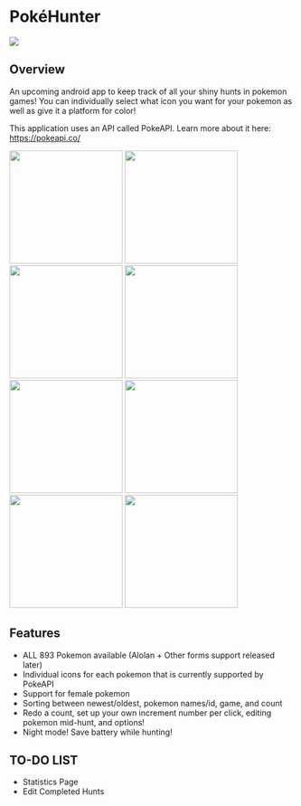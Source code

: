 # PokéHunter

<img src="https://github.com/larryngo97/PokeShinyHunter/blob/master/demo/app_feature_graphic.png"/>

## Overview

An upcoming android app to keep track of all your shiny hunts in pokemon games! You can individually select what icon you want 
for your pokemon as well as give it a platform for color!

This application uses an API called PokeAPI. Learn more about it here: https://pokeapi.co/

<img src="https://github.com/larryngo97/PokeShinyHunter/blob/master/demo/app_demo_1.png" width="200" /> <img src="https://github.com/larryngo97/PokeShinyHunter/blob/master/demo/app_demo_2.png" width="200" />
<img src="https://github.com/larryngo97/PokeShinyHunter/blob/master/demo/app_demo_3.png" width="200" />
<img src="https://github.com/larryngo97/PokeShinyHunter/blob/master/demo/app_demo_4.png" width="200" />
<img src="https://github.com/larryngo97/PokeShinyHunter/blob/master/demo/app_demo_5.png" width="200" />
<img src="https://github.com/larryngo97/PokeShinyHunter/blob/master/demo/app_demo_6.png" width="200" />
<img src="https://github.com/larryngo97/PokeShinyHunter/blob/master/demo/app_demo_7.png" width="200" />
<img src="https://github.com/larryngo97/PokeShinyHunter/blob/master/demo/app_demo_8.png" width="200" />


## Features

* ALL 893 Pokemon available (Alolan + Other forms support released later)
* Individual icons for each pokemon that is currently supported by PokeAPI
* Support for female pokemon
* Sorting between newest/oldest, pokemon names/id, game, and count
* Redo a count, set up your own increment number per click, editing pokemon mid-hunt, and options!
* Night mode! Save battery while hunting!

## TO-DO LIST

* Statistics Page
* Edit Completed Hunts
